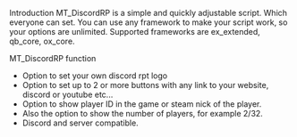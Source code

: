 Introduction
MT_DiscordRP is a simple and quickly adjustable script. Which everyone can set.
You can use any framework to make your script work, so your options are unlimited.
Supported frameworks are ex_extended, qb_core, ox_core.


MT_DiscordRP function
- Option to set your own discord rpt logo
- Option to set up to 2 or more buttons with any link to your website, discord or youtube etc...
- Option to show player ID in the game or steam nick of the player.
- Also the option to show the number of players, for example 2/32.
- Discord and server compatible.
